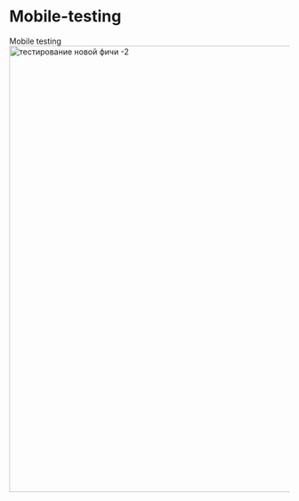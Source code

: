 # Mobile-testing
Mobile testing
<img width="801" alt="тестирование новой фичи -2" src="https://github.com/liubovsergheeva/Mobile-testing/assets/84126939/8b987a0a-d7df-4535-b3c0-357a0911120d">
